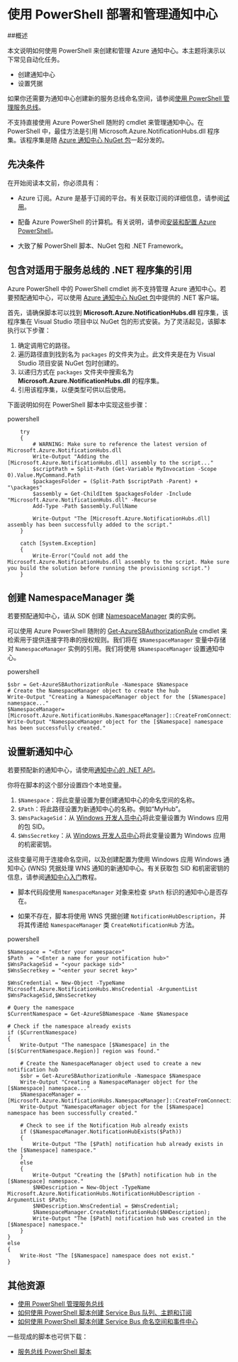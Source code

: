 <properties 
	pageTitle="使用 PowerShell 部署和管理通知中心" 
	description="如何使用自动化 PowerShell 创建和管理通知中心" 
	services="notification-hubs" 
	documentationCenter="" 
	authors="wesmc7777" 
	manager="erikre" 
	editor="" />

<tags 
	ms.service="notification-hubs" 
	ms.workload="mobile" 
	ms.tgt_pltfrm="powershell" 
	ms.devlang="na" 
	ms.topic="article" 
	ms.date="06/29/2016" 
	wacn.date="01/19/2017" 
	ms.author="wesmc"/>

# 使用 PowerShell 部署和管理通知中心

##概述

本文说明如何使用 PowerShell 来创建和管理 Azure 通知中心。本主题将演示以下常见自动化任务。

+ 创建通知中心
+ 设置凭据

如果你还需要为通知中心创建新的服务总线命名空间，请参阅[使用 PowerShell 管理服务总线](/documentation/articles/service-bus-powershell-how-to-provision/)。

不支持直接使用 Azure PowerShell 随附的 cmdlet 来管理通知中心。在 PowerShell 中，最佳方法是引用 Microsoft.Azure.NotificationHubs.dll 程序集。该程序集是随 [Azure 通知中心 NuGet 包](https://www.nuget.org/packages/Microsoft.Azure.NotificationHubs/)一起分发的。


## 先决条件

在开始阅读本文前，你必须具有：

- Azure 订阅。Azure 是基于订阅的平台。有关获取订阅的详细信息，请参阅[试用]。

- 配备 Azure PowerShell 的计算机。有关说明，请参阅[安装和配置 Azure PowerShell]。

- 大致了解 PowerShell 脚本、NuGet 包和 .NET Framework。


## 包含对适用于服务总线的 .NET 程序集的引用

Azure PowerShell 中的 PowerShell cmdlet 尚不支持管理 Azure 通知中心。若要预配通知中心，可以使用 [Azure 通知中心 NuGet 包](https://www.nuget.org/packages/Microsoft.Azure.NotificationHubs/)中提供的 .NET 客户端。

首先，请确保脚本可以找到 **Microsoft.Azure.NotificationHubs.dll** 程序集，该程序集在 Visual Studio 项目中以 NuGet 包的形式安装。为了灵活起见，该脚本执行以下步骤：

1. 确定调用它的路径。
2. 遍历路径直到找到名为 `packages` 的文件夹为止。此文件夹是在为 Visual Studio 项目安装 NuGet 包时创建的。
3. 以递归方式在 `packages` 文件夹中搜索名为 **Microsoft.Azure.NotificationHubs.dll** 的程序集。
4. 引用该程序集，以便类型可供以后使用。

下面说明如何在 PowerShell 脚本中实现这些步骤：

powershell
		
		try
		{
		    # WARNING: Make sure to reference the latest version of Microsoft.Azure.NotificationHubs.dll
		    Write-Output "Adding the [Microsoft.Azure.NotificationHubs.dll] assembly to the script..."
		    $scriptPath = Split-Path (Get-Variable MyInvocation -Scope 0).Value.MyCommand.Path
		    $packagesFolder = (Split-Path $scriptPath -Parent) + "\packages"
		    $assembly = Get-ChildItem $packagesFolder -Include "Microsoft.Azure.NotificationHubs.dll" -Recurse
		    Add-Type -Path $assembly.FullName
		
		    Write-Output "The [Microsoft.Azure.NotificationHubs.dll] assembly has been successfully added to the script."
		}
		
		catch [System.Exception]
		{
		    Write-Error("Could not add the Microsoft.Azure.NotificationHubs.dll assembly to the script. Make sure you build the solution before running the provisioning script.")
		}


## 创建 NamespaceManager 类

若要预配通知中心，请从 SDK 创建 [NamespaceManager](https://msdn.microsoft.com/zh-cn/library/azure/microsoft.azure.notificationhubs.namespacemanager.aspx) 类的实例。

可以使用 Azure PowerShell 随附的 [Get-AzureSBAuthorizationRule] cmdlet 来检索用于提供连接字符串的授权规则。我们将在 `$NamespaceManager` 变量中存储对 `NamespaceManager` 实例的引用。我们将使用 `$NamespaceManager` 设置通知中心。

powershell

	$sbr = Get-AzureSBAuthorizationRule -Namespace $Namespace
	# Create the NamespaceManager object to create the hub
	Write-Output "Creating a NamespaceManager object for the [$Namespace] namespace..."
	$NamespaceManager=[Microsoft.Azure.NotificationHubs.NamespaceManager]::CreateFromConnectionString($sbr.ConnectionString);
	Write-Output "NamespaceManager object for the [$Namespace] namespace has been successfully created."



## 设置新通知中心 

若要预配新的通知中心，请使用[通知中心的 .NET API]。

你将在脚本的这个部分设置四个本地变量。

1. `$Namespace`：将此变量设置为要创建通知中心的命名空间的名称。
2. `$Path`：将此路径设置为新通知中心的名称。例如“MyHub”。
3. `$WnsPackageSid`：从 [Windows 开发人员中心](http://go.microsoft.com/fwlink/p/?linkid=266582&clcid=0x409)将此变量设置为 Windows 应用的包 SID。
4. `$WnsSecretkey`：从 [Windows 开发人员中心](http://go.microsoft.com/fwlink/p/?linkid=266582&clcid=0x409)将此变量设置为 Windows 应用的机密密钥。

这些变量可用于连接命名空间，以及创建配置为使用 Windows 应用 Windows 通知中心 (WNS) 凭据处理 WNS 通知的新通知中心。有关获取包 SID 和机密密钥的信息，请参阅[通知中心入门](/documentation/articles/notification-hubs-windows-store-dotnet-get-started-wns-push-notification/)教程。

+ 脚本代码段使用 `NamespaceManager` 对象来检查 `$Path` 标识的通知中心是否存在。

+ 如果不存在，脚本将使用 WNS 凭据创建 `NotificationHubDescription`，并将其传递给 `NamespaceManager` 类 `CreateNotificationHub` 方法。

powershell
		
	$Namespace = "<Enter your namespace>"
	$Path  = "<Enter a name for your notification hub>"
	$WnsPackageSid = "<your package sid>"
	$WnsSecretkey = "<enter your secret key>"
	
	$WnsCredential = New-Object -TypeName Microsoft.Azure.NotificationHubs.WnsCredential -ArgumentList $WnsPackageSid,$WnsSecretkey
	
	# Query the namespace
	$CurrentNamespace = Get-AzureSBNamespace -Name $Namespace
	
	# Check if the namespace already exists
	if ($CurrentNamespace)
	{
	    Write-Output "The namespace [$Namespace] in the [$($CurrentNamespace.Region)] region was found."
	
	    # Create the NamespaceManager object used to create a new notification hub
	    $sbr = Get-AzureSBAuthorizationRule -Namespace $Namespace
	    Write-Output "Creating a NamespaceManager object for the [$Namespace] namespace..."
	    $NamespaceManager = [Microsoft.Azure.NotificationHubs.NamespaceManager]::CreateFromConnectionString($sbr.ConnectionString);
	    Write-Output "NamespaceManager object for the [$Namespace] namespace has been successfully created."
	
	    # Check to see if the Notification Hub already exists
	    if ($NamespaceManager.NotificationHubExists($Path))
	    {
	        Write-Output "The [$Path] notification hub already exists in the [$Namespace] namespace."  
	    }
	    else
	    {
	        Write-Output "Creating the [$Path] notification hub in the [$Namespace] namespace."
	        $NHDescription = New-Object -TypeName Microsoft.Azure.NotificationHubs.NotificationHubDescription -ArgumentList $Path;
	        $NHDescription.WnsCredential = $WnsCredential;
	        $NamespaceManager.CreateNotificationHub($NHDescription);
	        Write-Output "The [$Path] notification hub was created in the [$Namespace] namespace."
	    }
	}
	else
	{
	    Write-Host "The [$Namespace] namespace does not exist."
	}



## 其他资源

- [使用 PowerShell 管理服务总线](/documentation/articles/service-bus-powershell-how-to-provision/)
- [如何使用 PowerShell 脚本创建 Service Bus 队列、主题和订阅](http://blogs.msdn.com/b/paolos/archive/2014/12/02/how-to-create-a-service-bus-queues-topics-and-subscriptions-using-a-powershell-script.aspx)
- [如何使用 PowerShell 脚本创建 Service Bus 命名空间和事件中心](http://blogs.msdn.com/b/paolos/archive/2014/12/01/how-to-create-a-service-bus-namespace-and-an-event-hub-using-a-powershell-script.aspx)

一些现成的脚本也可供下载：
- [服务总线 PowerShell 脚本](https://code.msdn.microsoft.com/windowsazure/Service-Bus-PowerShell-a46b7059)
 


[试用]: /pricing/1rmb-trial/
[安装和配置 Azure PowerShell]: /documentation/articles/powershell-install-configure/
[通知中心的 .NET API]: https://msdn.microsoft.com/zh-cn/library/azure/mt414893.aspx
[Get-AzureSBNamespace]: https://msdn.microsoft.com/zh-cn/library/azure/dn495122.aspx
[New-AzureSBNamespace]: https://msdn.microsoft.com/zh-cn/library/azure/dn495165.aspx
[Get-AzureSBAuthorizationRule]: https://msdn.microsoft.com/zh-cn/library/azure/dn495113.aspx
 

<!---HONumber=Mooncake_0801_2016-->
